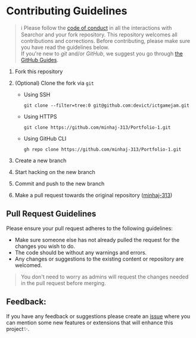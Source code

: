 # Contributing Guidelines

> :information_source: Please follow the [code of conduct](CODE_OF_CONDUCT.md) in all the interactions with Searchor and your fork repository.
This repository welcomes all contributions and corrections. Before contributing, please make sure you have read the guidelines below. <br>
If you're new to _git_ and/or _GitHub_, we suggest you go through [the GitHub Guides](https://github.com/minhaj-313/Portfolio-1).
1. Fork this repository
2. (Optional) Clone the fork via `git`
   - Using SSH

     ```shell
     git clone --filter=tree:0 git@github.com:devict/ictgamejam.git
     ```

   - Using HTTPS

     ```shell
     git clone https://github.com/minhaj-313/Portfolio-1.git
     ```

   - Using GitHub CLI

     ```shell
     gh repo clone https://github.com/minhaj-313/Portfolio-1.git 
     ```

3. Create a new branch  
4. Start hacking on the new branch
5. Commit and push to the new branch
6. Make a pull request towards the original repository ([minhaj-313](https://github.com/minhaj-313/Portfolio-1))

## Pull Request Guidelines

Please ensure your pull request adheres to the following guidelines:

- Make sure someone else has not already pulled the request for the changes you wish to do.
- The code should be without any warnings and errors.
- Any changes or suggestions to the existing content or repository are welcomed.

> You don't need to worry as admins will request the changes needed in the pull request before merging.
## Feedback:

If you have any feedback or suggestions please create an  <a href="https://github.com/minhaj-313/Portfolio-1/issues">issue</a> where you can mention some new features or extensions that will enhance this project✨.

<!-- ------------------------------------------------------------------------------------------------------------------------------------------------------->
